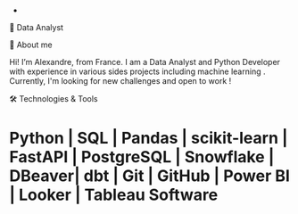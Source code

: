 - 
🧠 Data Analyst 

👋 About me

Hi! I’m Alexandre, from France. I am a Data Analyst and Python Developer with experience in various sides projects including machine learning . Currently, I'm looking for new challenges and open to work !

🛠️ Technologies & Tools

# Python | SQL | Pandas | scikit-learn | FastAPI | PostgreSQL | Snowflake | DBeaver| dbt | Git | GitHub | Power BI | Looker | Tableau Software

<!---
WildAlex37/WildAlex37 is a ✨ special ✨ repository because its `README.md` (this file) appears on your GitHub profile.
You can click the Preview link to take a look at your changes.
--->
